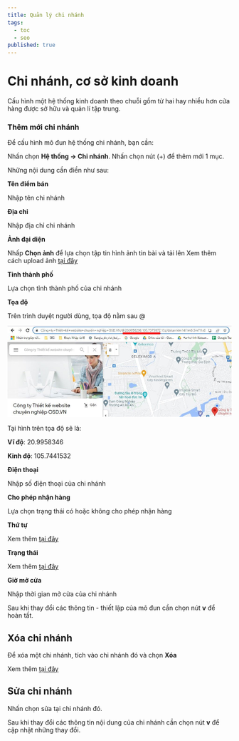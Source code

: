 ```yaml
---
title: Quản lý chi nhánh
tags:
  - toc
  - seo
published: true
---
```

# Chi nhánh, cơ sở kinh doanh

Cấu hình một hệ thống kinh doanh theo chuỗi gồm từ hai hay nhiều hơn cửa hàng được sở hữu và quản lí tập trung.

### Thêm mới chi nhánh

Để cấu hình mô đun hệ thống chi nhánh, bạn cần:

Nhấn chọn **Hệ thống -> Chi nhánh**. Nhấn chọn nút (+) để thêm mới 1 mục.

Những nội dung cần điền như sau:

**Tên điểm bán**

Nhập tên chi nhánh

**Địa chỉ**

Nhập địa chỉ chi nhánh

**Ảnh đại diện**

Nhấp **Chọn ảnh** để lựa chọn tập tin hình ảnh tin bài và tải lên
Xem thêm cách upload ảnh [tại đây](https://mkmate.osd.vn/docs/common/finder)

**Tỉnh thành phố**

Lựa chọn tỉnh thành phố của chi nhánh

**Tọa độ**

Trên trình duyệt người dùng, tọa độ nằm sau @

![chi-nhanh.jpg](img/chi-nhanh.jpg)

Tại hình trên tọa độ sẽ là:

**Vĩ độ**: 20.9958346

**Kinh độ**: 105.7441532

**Điện thoại**

Nhập số điện thoại của chi nhánh

**Cho phép nhận hàng**

Lựa chọn trạng thái có hoặc không cho phép nhận hàng

**Thứ tự**

Xem thêm [tại đây](https://mkmate.osd.vn/docs/common/logic/#th%E1%BB%A9-t%E1%BB%B1-s%E1%BA%AFp-x%E1%BA%BFp-l%C3%A0-s%E1%BB%91-ch%E1%BB%89-%C4%91%E1%BB%8Bnh)

**Trạng thái**

Xem thêm [tại đây](https://mkmate.osd.vn/docs/common/logic/#tr%E1%BA%A1ng-th%C3%A1i)

**Giờ mở cửa**

Nhập thời gian mở cửa của chi nhánh

Sau khi thay đổi các thông tin - thiết lập của mô đun cần chọn nút **v** để hoàn tất.

## Xóa chi nhánh

Để xóa một chi nhánh, tích vào chi nhánh đó và chọn **Xóa**

Xem thêm [tại đây](https://mkmate.osd.vn/docs/common/logic#x%C3%B3a-c%C3%A1c-m%E1%BB%A5c-c%C3%A1c-th%C3%A0nh-ph%E1%BA%A7n-th%C3%B4ng-tin)

## Sửa chi nhánh

Nhấn chọn sửa tại chi nhánh đó.

Sau khi thay đổi các thông tin nội dung của chi nhánh cần chọn nút **v** để cập nhật những thay đổi.
